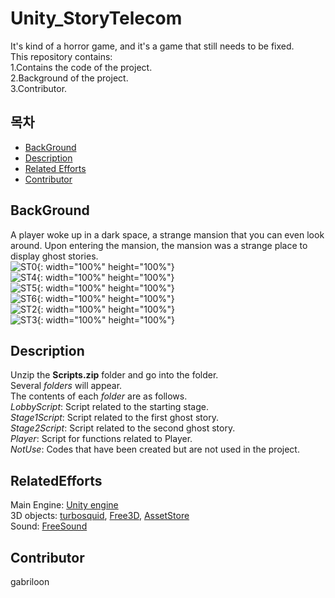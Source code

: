# Unity_StoryTelecom
It's kind of a horror game, and it's a game that still needs to be fixed.<br>
This repository contains:<br>
	1.Contains the code of the project.<br>
	2.Background of the project.<br>
	3.Contributor.<br>
	
## 목차
- [BackGround](#BackGround)
- [Description](#Description)
- [Related Efforts](#RelatedEfforts)
- [Contributor](#Contributor)



## BackGround
A player woke up in a dark space, a strange mansion that you can even look around.
Upon entering the mansion, the mansion was a strange place to display ghost stories.<br>
![ST0](https://user-images.githubusercontent.com/33173322/116454797-54bcf900-a89b-11eb-9bc1-b8acd64a552b.png){: width="100%" height="100%"}<br>
![ST4](https://user-images.githubusercontent.com/33173322/116454872-63a3ab80-a89b-11eb-8629-fcc83e022938.png){: width="100%" height="100%"}<br>
![ST5](https://user-images.githubusercontent.com/33173322/116454880-66060580-a89b-11eb-8812-fb1054af893d.png){: width="100%" height="100%"}<br>
![ST6](https://user-images.githubusercontent.com/33173322/116454889-67cfc900-a89b-11eb-8697-0c516fcbcb05.png){: width="100%" height="100%"}<br>
![ST2](https://user-images.githubusercontent.com/33173322/116449782-7adf9a80-a895-11eb-9812-b53289deae51.png){: width="100%" height="100%"}<br>
![ST3](https://user-images.githubusercontent.com/33173322/116449750-71eec900-a895-11eb-9126-4d7872ea514a.png){: width="100%" height="100%"}<br>

## Description
Unzip the **Scripts.zip** folder and go into the folder.<br>
Several *folders* will appear.<br>
The contents of each *folder* are as follows.<br>
*LobbyScript*: Script related to the starting stage.<br>
*Stage1Script*: Script related to the first ghost story.<br>
*Stage2Script*: Script related to the second ghost story.<br>
*Player*: Script for functions related to Player.<br>
*NotUse*: Codes that have been created but are not used in the project.<br>

## RelatedEfforts
Main Engine: [Unity engine](https://unity.com/kr)<br>
3D objects: [turbosquid](https://www.turbosquid.com/),  [Free3D](https://free3d.com/),  [AssetStore](https://assetstore.unity.com/) <br>
Sound: [FreeSound](https://www.turbosquid.com/)
## Contributor
gabriloon
